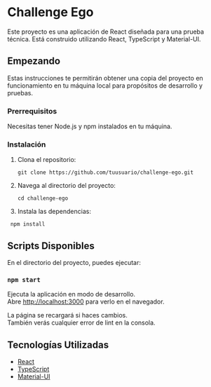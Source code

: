 # Challenge Ego

Este proyecto es una aplicación de React diseñada para una prueba técnica. Está construido utilizando React, TypeScript y Material-UI.

## Empezando

Estas instrucciones te permitirán obtener una copia del proyecto en funcionamiento en tu máquina local para propósitos de desarrollo y pruebas.

### Prerrequisitos

Necesitas tener Node.js y npm instalados en tu máquina.

### Instalación

1. Clona el repositorio:

    `git clone https://github.com/tuusuario/challenge-ego.git`

2. Navega al directorio del proyecto:

    `cd challenge-ego`

3. Instala las dependencias:

  ` npm install`

## Scripts Disponibles

En el directorio del proyecto, puedes ejecutar:

### `npm start`

Ejecuta la aplicación en modo de desarrollo.\
Abre [http://localhost:3000](http://localhost:3000) para verlo en el navegador.

La página se recargará si haces cambios.\
También verás cualquier error de lint en la consola.

## Tecnologías Utilizadas

- [React](https://reactjs.org/)
- [TypeScript](https://www.typescriptlang.org/)
- [Material-UI](https://mui.com/)
